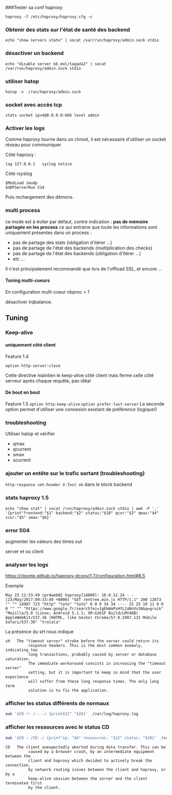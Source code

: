 ###Tester sa conf haproxy
```
haproxy -f /etc/haproxy/haproxy.cfg -c
```

### Obtenir des stats sur l'état de santé des backend
```
echo "show servers state" | socat /var/run/haproxy/admin.sock stdio
```
### désactiver un backend 
```
echo "disable server bk_eol/tagada2" | socat /var/run/haproxy/admin.sock stdio
```
### utiliser hatop
```
hatop -s  /run/haproxy/admin.sock
```
### socket avec accès tcp 
```
stats socket ipv4@0.0.0.0:666 level admin
```
### Activer les logs

Comme haproxy tourne dans un chroot, il est nécessaire d'utiliser un socket réseau pour communiquer 

Côté haproxy :
```
log 127.0.0.1   syslog notice
```
Côté rsyslog
```
$ModLoad imudp
$UDPServerRun 514
```
Puis rechargement des démons. 

### multi process

ce mode est à éviter par défaut, contre indication :
**pas de mémoire partagée en les process**
ce qui entraine que toute les informations sont uniquement présentes dans un process :
* pas de partage des stats (obligation d'itérer ...)
* pas de partage de l'état des backends (multiplication des checks)
* pas de partage de l'état des backends (obligation d'itérer ...)
* etc ...
 
Il n'est principalement recommandé que lors de l'offload SSL, et encore ...  
#### Tuning multi-coeurs

En configuration multi-coeur nbproc > 1

désactiver irqbalance.

## Tuning
### Keep-alive
#### uniquement côté client
Feature 1.4 

`option http-server-close`

Cette directive maintien le keep-alive côté client mais ferme celle côté serveur après chaque requête, pas idéal
#### De bout en bout 
Feature 1.5
`option http-keep-alive`
`option prefer-last-server`
La seconde option permet d'utiliser une connexion existant de préférence (logique!) 

### troubleshooting

Utiliser hatop et vérifier

* qmax
* qcurrent
* smax
* scurrent

### ajouter un entête sur le trafic sortant (troubleshooting)

`http-response set-header X-Test ok` dans le block backend

### stats haproxy 1.5
`echo "show stat" | socat /run/haproxy/admin.sock stdio | awk -F ',' '{print"frontend:"$1" backend:"$2" status:"$18" qcur:"$3" qmax:"$4" scur:"$5" smax:"$6}'`

### error 504 

augmenter les valeurs des times out

server et ou client

### analyser les logs

https://cbonte.github.io/haproxy-dconv/1.7/configuration.html#8.5

Exemple 
```
May 23 11:33:49 cprdweb02 haproxy[14889]: 10.0.12.24 - - [23/May/2017:09:33:49 +0000] "GET /entree.min.js HTTP/1.1" 200 12873 "" "" 14987 723 "http" "toto" "toto" 0 0 0 34 34 ---- 25 25 10 11 0 0 0 "" "" "https://www.google.fr/search?ei=1gEkWaPsHYL2aNnVv3A&q=gruik" "Mozilla/5.0 (Linux; Android 5.1.1; SM-G361F Build/LMY48B) AppleWebKit/537.36 (KHTML, like Gecko) Chrome/57.0.2987.132 Mobile Safari/537.36" "tralala" 
```

La présence du sH nous indique 

```
sH   The "timeout server" stroke before the server could return its
          response headers. This is the most common anomaly, indicating too
          long transactions, probably caused by server or database saturation.
          The immediate workaround consists in increasing the "timeout server"
          setting, but it is important to keep in mind that the user experience
          will suffer from these long response times. The only long term
          solution is to fix the application.
```

### afficher les status différents de normaux

```bash
awk '$28 !~ /----/ {print$12" "$28}'  /var/log/haproxy.log
```

### afficher les ressources avec le status CD

```bash
awk '$28 ~ /CD--/ {print"ip: "$6" ressources: "$12" status: "$28}'  /var/log/haproxy.log
```

```
CD   The client unexpectedly aborted during data transfer. This can be
          caused by a browser crash, by an intermediate equipment between the
          client and haproxy which decided to actively break the connection,
          by network routing issues between the client and haproxy, or by a
          keep-alive session between the server and the client terminated first
          by the client.

```
